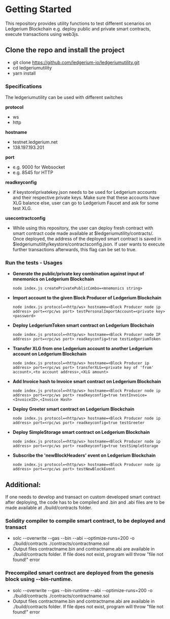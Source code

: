 # **Getting Started**
This repository provides utility functions to test different scenarios on Ledgerium Blockchain e.g. deploy public and private smart contracts, execute transactions using web3js.

## **Clone the repo and install the project**
- git clone https://github.com/ledgerium-io/ledgeriumutility.git 
- cd ledgeriumutility
- yarn install

### **Specifications**
The ledgeriumutility can be used with different switches

**protocol**
- ws
- http

**hostname**
- testnet.ledgerium.net <If you want to connect to toorak>
- 138.197.193.201 <If you want to connect to flinders specific node>

**port**
- e.g. 9000 for Websocket
- e.g. 8545 for HTTP

**readkeyconfig**
- if keystore\privatekey.json needs to be used for Ledgerium accounts and their respective private keys. Make sure that these accounts have XLG balance else, user can go to Ledgerium Faucet and ask for some test XLG.

**usecontractconfig**
- While using this repository, the user can deploy fresh contract with smart contract code made available at $ledgeriumutility/contracts/. Once deployed, the address of the deployed smart contract is saved in $ledgeriumutility/keystore/contractsconfig.json. If user wants to execute further transactions afterwards, this flag can be set to true.

### **Run the tests - Usages**

- **Generate the public/private key combination against input of mnemonics on Ledgerium Blockchain**
  ```
  node index.js createPrivatePublicCombo=<mnemonics string>
  ``` 

- **Import account to the given Block Producer of Ledgerium Blockchain**
  ```
  node index.js protocol=<http/ws> hostname=<Block Producer node ip address> port=<rpc/ws port> testPersonalImportAccount=<private key> <password>
  ```

- **Deploy LedgeriumToken smart contract on Ledgerium Blockchain**  
  ```
  node index.js protocol=<http/ws> hostname=<Block Producer node IP address> port=<rpc/ws port> readkeyconfig=true testLedgeriumToken
  ```

- **Transfer XLG from one Ledgerium account to another Ledgerium account on Ledgerium Blockchain**
  ```
  node index.js protocol=<http/ws> hostname=<Block Producer ip address> port=<rpc/ws port> transferXLG=<private key of 'from' account>,<to account address>,<XLG amount>
  ```

- **Add Invoice hash to Invoice smart contract on Ledgerium Blockchain**
  ```
  node index.js protocol=<http/ws> hostname=<Block Producer node ip address> port=<rpc/ws port> readkeyconfig=true testInvoice=<InvoiceID>,<Invoice Hash>
  ```

- **Deploy Greeter smart contract on Ledgerium Blockchain**
  ```
  node index.js protocol=<http/ws> hostname=<Block Producer node ip address> port=<rpc/ws port> readkeyconfig=true testGreeter
  ```

- **Deploy SimpleStorage smart contract on Ledgerium Blockchain**
  ```
  node index.js protocol=<http/ws> hostname=<Block Producer node ip address> port=<rpc/ws port> readkeyconfig=true testSimpleStorage
  ```

- **Subscribe the 'newBlockHeaders' event on Ledgerium Blockchain**
  ```
  node index.js protocol=<http/ws> hostname=<Block Producer node ip address> port=<rpc/ws port> testNewBlockEvent
  ```

## **Additional:**
If one needs to develop and transact on custom developed smart contract after deploying, the code has to be compiled and .bin and .abi files are to be made available at ./build/contracts folder.
### **Solidity compiler to compile smart contract, to be deployed and transact**
- solc --overwrite --gas --bin --abi --optimize-runs=200 -o ./build/contracts ./contracts/contractname.sol
- Output files contractname.bin and contractname.abi are available in ./build/contracts folder. If file does not exist, program will throw "file not found!" error

### **Precompiled smart contract are deployed from the genesis block using --bin-runtime.**
- solc --overwrite --gas --bin-runtime --abi --optimize-runs=200 -o ./build/contracts ./contracts/contractname.sol
- Output files contractname.bin and contractname.abi are available in ./build/contracts folder. If file dpes not exist, program will throw "file not found!" error

